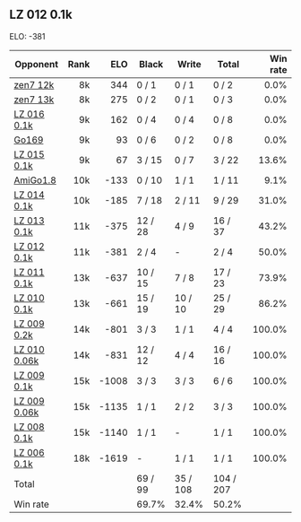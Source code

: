 ## LZ 012 0.1k ##

ELO: -381

Opponent | Rank | ELO | Black | Write | Total | Win rate
---------|-----:|----:|-------|-------|-------|-------:
[zen7 12k](zen7%2012k.md) | 8k | 344 | 0 / 1 | 0 / 1 | 0 / 2 | 0.0%
[zen7 13k](zen7%2013k.md) | 8k | 275 | 0 / 2 | 0 / 1 | 0 / 3 | 0.0%
[LZ 016 0.1k](LZ%20016%200.1k.md) | 9k | 162 | 0 / 4 | 0 / 4 | 0 / 8 | 0.0%
[Go169](Go169.md) | 9k | 93 | 0 / 6 | 0 / 2 | 0 / 8 | 0.0%
[LZ 015 0.1k](LZ%20015%200.1k.md) | 9k | 67 | 3 / 15 | 0 / 7 | 3 / 22 | 13.6%
[AmiGo1.8](AmiGo1.8.md) | 10k | -133 | 0 / 10 | 1 / 1 | 1 / 11 | 9.1%
[LZ 014 0.1k](LZ%20014%200.1k.md) | 10k | -185 | 7 / 18 | 2 / 11 | 9 / 29 | 31.0%
[LZ 013 0.1k](LZ%20013%200.1k.md) | 11k | -375 | 12 / 28 | 4 / 9 | 16 / 37 | 43.2%
[LZ 012 0.1k](LZ%20012%200.1k.md) | 11k | -381 | 2 / 4 | - | 2 / 4 | 50.0%
[LZ 011 0.1k](LZ%20011%200.1k.md) | 13k | -637 | 10 / 15 | 7 / 8 | 17 / 23 | 73.9%
[LZ 010 0.1k](LZ%20010%200.1k.md) | 13k | -661 | 15 / 19 | 10 / 10 | 25 / 29 | 86.2%
[LZ 009 0.2k](LZ%20009%200.2k.md) | 14k | -801 | 3 / 3 | 1 / 1 | 4 / 4 | 100.0%
[LZ 010 0.06k](LZ%20010%200.06k.md) | 14k | -831 | 12 / 12 | 4 / 4 | 16 / 16 | 100.0%
[LZ 009 0.1k](LZ%20009%200.1k.md) | 15k | -1008 | 3 / 3 | 3 / 3 | 6 / 6 | 100.0%
[LZ 009 0.06k](LZ%20009%200.06k.md) | 15k | -1135 | 1 / 1 | 2 / 2 | 3 / 3 | 100.0%
[LZ 008 0.1k](LZ%20008%200.1k.md) | 15k | -1140 | 1 / 1 | - | 1 / 1 | 100.0%
[LZ 006 0.1k](LZ%20006%200.1k.md) | 18k | -1619 | - | 1 / 1 | 1 / 1 | 100.0%
Total | | | 69 / 99 | 35 / 108 | 104 / 207 | 
Win rate| | | 69.7% | 32.4% | 50.2% | 

